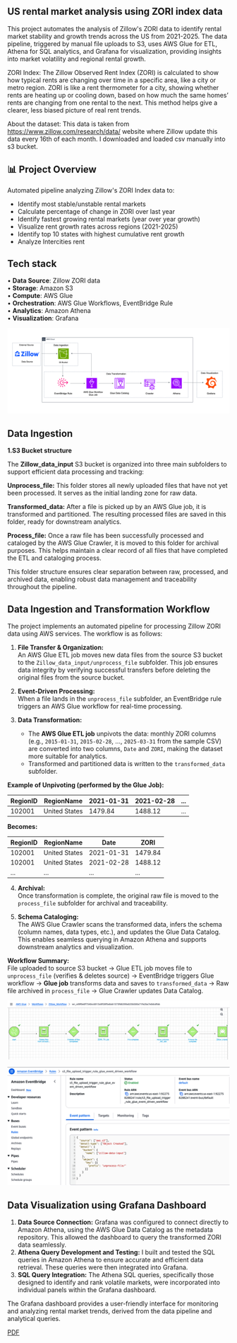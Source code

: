 
## **US rental market analysis using ZORI index data**  


This project automates the analysis of Zillow's ZORI data to identify rental market stability and growth trends across the US from 2021-2025. The data pipeline, triggered by manual file uploads to S3, uses AWS Glue for ETL, Athena for SQL analytics, and Grafana for visualization, providing insights into market volatility and regional rental growth.

ZORI Index:
The Zillow Observed Rent Index (ZORI) is calculated to show how typical rents are changing over time in a specific area, like a city or metro region.
ZORI is like a rent thermometer for a city, showing whether rents are heating up or cooling down, based on how much the same homes’ rents are changing from one rental to the next. This method helps give a clearer, less biased picture of real rent trends.

About the dataset:
This data is taken from https://www.zillow.com/research/data/ website where Zillow update this data every 16th of each month. I downloaded and loaded csv manually into s3 bucket.

## 📊 Project Overview
Automated pipeline analyzing Zillow's ZORI Index data to:
- Identify most stable/unstable rental markets
- Calculate percentage of change in ZORI over last year
- Identify fastest growing rental markets (year over year growth)
- Visualize rent growth rates across regions (2021-2025)
- Identify top 10 states with highest cumulative rent growth
- Analyze Intercities rent

## Tech stack
• **Data Source**: Zillow ZORI data  
• **Storage**: Amazon S3  
• **Compute**: AWS Glue  
• **Orchestration**: AWS Glue Workflows, EventBridge Rule  
• **Analytics**: Amazon Athena  
• **Visualization**: Grafana

![Architecture Diagram](https://raw.githubusercontent.com/wnityanand/US_Rental_market_analysis_using_ZORI_Index/main/AWS_Architecture.png)

## Data Ingestion
**1.S3 Bucket structure**

The **Zillow_data_input** S3 bucket is organized into three main subfolders to support efficient data processing and tracking:

**Unprocess_file:**
This folder stores all newly uploaded files that have not yet been processed. It serves as the initial landing zone for raw data.

**Transformed_data:**
After a file is picked up by an AWS Glue job, it is transformed and partitioned. The resulting processed files are saved in this folder, ready for downstream analytics.

**Process_file:**
Once a raw file has been successfully processed and cataloged by the AWS Glue Crawler, it is moved to this folder for archival purposes. This helps maintain a clear record of all files that have completed the ETL and cataloging process.

This folder structure ensures clear separation between raw, processed, and archived data, enabling robust data management and traceability throughout the pipeline.

## Data Ingestion and Transformation Workflow

The project implements an automated pipeline for processing Zillow ZORI data using AWS services. The workflow is as follows:

1. **File Transfer & Organization:**  
   An AWS Glue ETL job moves new data files from the source S3 bucket to the `Zillow_data_input/unprocess_file` subfolder. This job ensures data integrity by verifying successful transfers before deleting the original files from the source bucket.

2. **Event-Driven Processing:**  
   When a file lands in the `unprocess_file` subfolder, an EventBridge rule triggers an AWS Glue workflow for real-time processing.

3. **Data Transformation:**  
   - The **AWS Glue ETL job** unpivots the data: monthly ZORI columns (e.g., `2015-01-31`, `2015-02-28`, ..., `2025-03-31` from the sample CSV) are converted into two columns, `Date` and `ZORI`, making the dataset more suitable for analytics.
   - Transformed and partitioned data is written to the `transformed_data` subfolder.

**Example of Unpivoting (performed by the Glue Job):**

| RegionID | RegionName   | 2021-01-31 | 2021-02-28 | ... |
|----------|--------------|------------|------------|-----|
| 102001   | United States | 1479.84    | 1488.12    | ... |

**Becomes:**

| RegionID | RegionName   | Date       | ZORI     |
|----------|--------------|------------|----------|
| 102001   | United States | 2021-01-31 | 1479.84  |
| 102001   | United States | 2021-02-28 | 1488.12  |
| ...      | ...          | ...        | ...      |

4. **Archival:**  
   Once transformation is complete, the original raw file is moved to the `process_file` subfolder for archival and traceability.

5. **Schema Cataloging:**  
   The AWS Glue Crawler scans the transformed data, infers the schema (column names, data types, etc.), and updates the Glue Data Catalog. This enables seamless querying in Amazon Athena and supports downstream analytics and visualization.

**Workflow Summary:**  
File uploaded to source S3 bucket → Glue ETL job moves file to `unprocess_file` (verifies & deletes source) → EventBridge triggers Glue workflow → **Glue job** transforms data and saves to `transformed_data` → Raw file archived in `process_file` → Glue Crawler updates Data Catalog.

![Glue workflow Diagram](https://raw.githubusercontent.com/wnityanand/US_Rental_market_analysis_using_ZORI_Index/main/AWS_Architecture/Glue_workflow.png)


![Eventbridge rule Diagram](https://raw.githubusercontent.com/wnityanand/US_Rental_market_analysis_using_ZORI_Index/main/AWS_Architecture/Eventbridge_rule.png)

## Data Visualization using Grafana Dashboard

1. **Data Source Connection:** Grafana was configured to connect directly to Amazon Athena, using the AWS Glue Data Catalog as the metadata repository. This allowed the dashboard to query the transformed ZORI data seamlessly.
2. **Athena Query Development and Testing:** I built and tested the SQL queries in Amazon Athena to ensure accurate and efficient data retrieval. These queries were then integrated into Grafana.
3. **SQL Query Integration:** The Athena SQL queries, specifically those designed to identify and rank volatile markets, were incorporated into individual panels within the Grafana dashboard.

The Grafana dashboard provides a user-friendly interface for monitoring and analyzing rental market trends, derived from the data pipeline and analytical queries.

[PDF](https://raw.githubusercontent.com/wnityanand/US_Rental_market_analysis_using_ZORI_Index/main/Data_Visualization/Zillow_ZORI_Index_Analysis.pdf)















